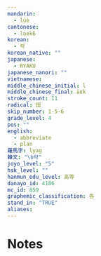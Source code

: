 ```yaml
---
mandarin:
  - lüè
cantonese:
  - loek6
korean:
  - 략
korean_native: ""
japanese:
  - RYAKU
japanese_nanori: ""
vietnamese:
middle_chinese_initial: l
middle_chinese_final: ɨɐk
stroke_count: 11
radical: 田
skip_number: 1-5-6
grade_level: 4
pos: ""
english:
  - abbreviate
  - plan
羅馬字: lyag
韓文: "\b략"
joyo_level: "5"
hsk_level: ""
hanmun_edu_level: 高等
danayo_id: 4186
mc_id: 859
graphemic_classification: 各
stand_in: "TRUE"
aliases:
---
```


# Notes
